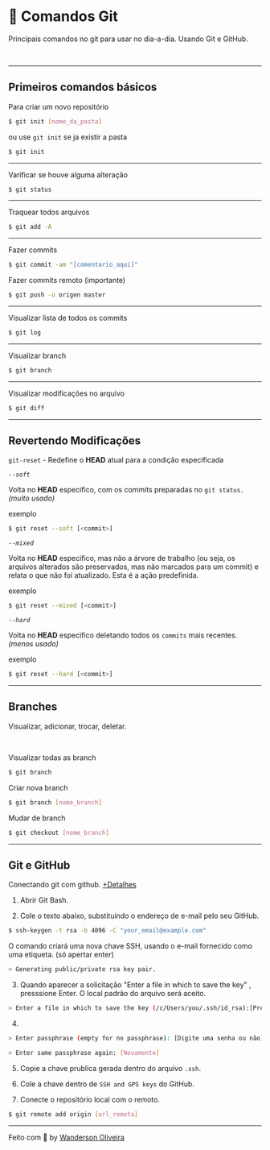 
# 📝 Comandos Git
Principais comandos no git para usar no dia-a-dia. Usando Git e GitHub.

<br>

---

## Primeiros comandos básicos

Para criar um novo repositório

```bash
$ git init [nome_da_pasta]
```
ou use  `git init`  se ja existir a pasta

```bash
$ git init
```
 
 ---

 Varificar se houve alguma alteração
 ```bash
$ git status
```

---

 Traquear todos arquivos
 ```bash
$ git add -A
```

---

 Fazer commits
```bash
$ git commit -am "[comentario_aqui]"
```

 Fazer commits remoto (importante)
```bash
$ git push -u origen master
```
---

Visualizar lista de todos os commits
```bash
$ git log
```
---

Visualizar branch
```bash
$ git branch
```

---

Visualizar modificações no arquivo
```bash
$ git diff
```

---

## Revertendo Modificações
`git-reset` - Redefine o __HEAD__ atual para a condição especificada

 _`--soft`_

 Volta no __HEAD__ especifico, com os commits preparadas no `git status.` _(muito usado)_

exemplo
```bash
$ git reset --soft [<commit>]
```

 _`--mixed`_

 Volta no __HEAD__ especifico, mas não a árvore de trabalho (ou seja, os arquivos alterados são preservados, mas não marcados para um commit) e relata o que não foi atualizado. Esta é a ação predefinida.

exemplo
```bash
$ git reset --mixed [<commit>]
```

 _`--hard`_

 Volta no __HEAD__ especifico deletando todos os `commits` mais recentes. _(menos usado)_

exemplo
```bash
$ git reset --hard [<commit>]
```

---
## Branches
Visualizar, adicionar, trocar, deletar.

<br>

Visualizar todas as branch
```bash
$ git branch
```

Criar nova branch
```bash
$ git branch [nome_branch]
```

Mudar de branch
```bash
$ git checkout [nome_branch]
```

---

## Git e GitHub
Conectando git com github. [+Detalhes](https://docs.github.com/pt/free-pro-team@latest/github/authenticating-to-github/generating-a-new-ssh-key-and-adding-it-to-the-ssh-agent)

1. Abrir Git Bash.

2. Cole o texto abaixo, substituindo o endereço de e-mail pelo seu GitHub.
```bash
$ ssh-keygen -t rsa -b 4096 -C "your_email@example.com"
```

 O comando criará uma nova chave SSH, usando o e-mail fornecido como uma etiqueta. (só apertar enter)
```bash
> Generating public/private rsa key pair.
```

3. Quando aparecer a solicitação "Enter a file in which to save the key" , presssione Enter. O local padrão do arquivo será aceito.

```bash
> Enter a file in which to save the key (/c/Users/you/.ssh/id_rsa):[Press enter]com"
```

4.
```bash
> Enter passphrase (empty for no passphrase): [Digite uma senha ou não]
```
```bash
> Enter same passphrase again: [Novamente]
```

5. Copie a chave prublica gerada dentro do arquivo `.ssh`.

6. Cole a chave dentro de `SSH and GPS keys` do GitHub. 

7. Conecte o repositório local com o remoto.
```bash
$ git remote add origin [url_remota]
```

---


Feito com :purple_heart: by [Wanderson Oliveira](https://github.com/wanderson1873)